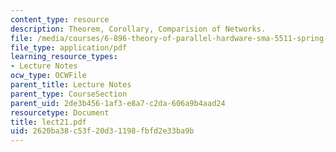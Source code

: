 ```yaml
---
content_type: resource
description: Theorem, Corollary, Comparision of Networks.
file: /media/courses/6-896-theory-of-parallel-hardware-sma-5511-spring-2004/2620ba38c53f20d31198fbfd2e33ba9b_lect21.pdf
file_type: application/pdf
learning_resource_types:
- Lecture Notes
ocw_type: OCWFile
parent_title: Lecture Notes
parent_type: CourseSection
parent_uid: 2de3b456-1af3-e8a7-c2da-606a9b4aad24
resourcetype: Document
title: lect21.pdf
uid: 2620ba38-c53f-20d3-1198-fbfd2e33ba9b
---
```

